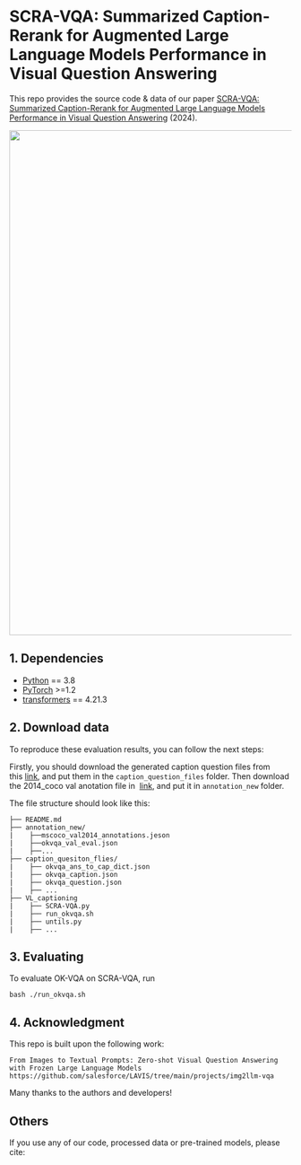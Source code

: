 # SCRA-VQA: Summarized Caption-Rerank for Augmented Large Language Models Performance in Visual Question Answering

This repo provides the source code & data of our paper [SCRA-VQA: Summarized Caption-Rerank for Augmented Large Language Models Performance in Visual Question Answering]() (2024).

<img src="IOG-VQA/IOG-VQA.png" width="900">

## 1. Dependencies

*   [Python](https://www.python.org/) == 3.8
*   [PyTorch](https://pytorch.org/get-started/locally/) >=1.2&#x20;
*   [transformers](https://github.com/huggingface/transformers/tree/v3.4.0) == 4.21.3

## 2. Download data

To reproduce these evaluation results, you can follow the next steps:

Firstly, you should download the generated caption question files from this [link](https://drive.google.com/drive/folders/1KbBrWTac5YuG_b6CVEWM4jYwpR_YbcEO?usp=sharing), and put them in the `caption_question_files` folder. Then download the 2014\_coco val anotation file in  [link](https://cocodataset.org/), and put it in `annotation_new` folder.

The file structure should look like this:

```plain
├── README.md
├── annotation_new/
|    ├──mscoco_val2014_annotations.jeson
|    ├──okvqa_val_eval.json                       
|    ├──...
├── caption_quesiton_flies/
|    ├── okvqa_ans_to_cap_dict.json
|    ├── okvqa_caption.json
|    ├── okvqa_question.json
|    ├── ...
├── VL_captioning
|    ├── SCRA-VQA.py
|    ├── run_okvqa.sh
|    ├── untils.py
|    ├── ...
```

## 3. Evaluating&#x20;

To evaluate OK-VQA on SCRA-VQA, run

    bash ./run_okvqa.sh

## 4. Acknowledgment

This repo is built upon the following work:

```
From Images to Textual Prompts: Zero-shot Visual Question Answering with Frozen Large Language Models
https://github.com/salesforce/LAVIS/tree/main/projects/img2llm-vqa

```

Many thanks to the authors and developers!

## Others

If you use any of our code, processed data or pre-trained models, please cite:

```bib
```

